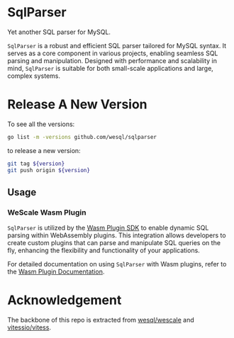 # SqlParser
Yet another SQL parser for MySQL.

`SqlParser` is a robust and efficient SQL parser tailored for MySQL syntax. 
It serves as a core component in various projects, enabling seamless SQL parsing and manipulation. 
Designed with performance and scalability in mind, `SqlParser` is suitable for both small-scale applications and large, complex systems.

# Release A New Version

To see all the versions: 
```bash
go list -m -versions github.com/wesql/sqlparser
```

to release a new version:
```bash
git tag ${version}
git push origin ${version}
```

## Usage

### WeScale Wasm Plugin

`SqlParser` is utilized by the [Wasm Plugin SDK](https://github.com/wesql/wescale-wasm-plugin-sdk) to enable dynamic SQL parsing within WebAssembly plugins. This integration allows developers to create custom plugins that can parse and manipulate SQL queries on the fly, enhancing the flexibility and functionality of your applications.

For detailed documentation on using `SqlParser` with Wasm plugins, refer to the [Wasm Plugin Documentation](https://wesql.io/docs/features/Wasm-Plugin).


# Acknowledgement
The backbone of this repo is extracted from [wesql/wescale](github.com/wesql/wescale) and [vitessio/vitess](https://github.com/vitessio/vitess).